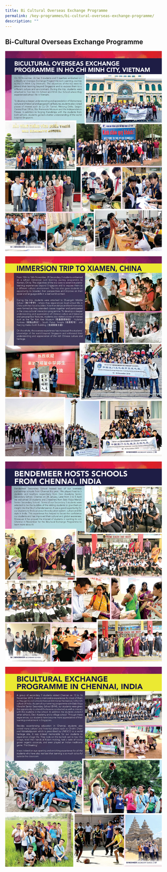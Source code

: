 ```yaml
---
title: Bi Cultural Overseas Exchange Programme
permalink: /key-programmes/bi-cultural-overseas-exchange-programme/
description: ""
---
```

## **Bi-Cultural Overseas Exchange Programme**

![Bi-Cultural Overseas Exchange Programme](/images/Keyprogrammes/Bi-Cultural%20Overseas%20Exchange%20Programme.jpg)

![Bi-Cultural Overseas Exchange Programme](/images/Keyprogrammes/Bi-Cultural%20Overseas%20Exchange%20Programme2.jpg)

![Bi-Cultural Overseas Exchange Programme](/images/Keyprogrammes/Bi-Cultural%20Overseas%20Exchange%20Programme3.jpg)

![Bi-Cultural Overseas Exchange Programme](/images/Keyprogrammes/Bi-Cultural%20Overseas%20Exchange%20Programme4.jpg)

